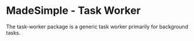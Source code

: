 # MadeSimple - Task Worker
The task-worker package is a generic task worker primarily for background tasks.